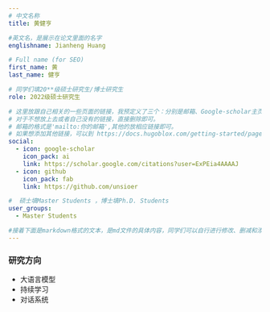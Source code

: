 ```yaml
---
# 中文名称
title: 黄健亨

#英文名，是展示在论文里面的名字
englishname: Jianheng Huang

# Full name (for SEO)
first_name: 黄
last_name: 健亨

# 同学们填20**级硕士研究生/博士研究生
role: 2022级硕士研究生

# 这里放跟自己相关的一些页面的链接，我预定义了三个：分别是邮箱、Google-scholar主页和github主页
# 对于不想放上去或者自己没有的链接，直接删除即可。
# 邮箱的格式是'mailto:你的邮箱',其他的放相应链接即可。
# 如果想添加其他链接，可以到 https://docs.hugoblox.com/getting-started/page-builder/#icons 上去找图标，或者直接放在下面的详细介绍上
social:
  - icon: google-scholar
    icon_pack: ai
    link: https://scholar.google.com/citations?user=ExPEia4AAAAJ
  - icon: github
    icon_pack: fab
    link: https://github.com/unsioer

#  硕士填Master Students ，博士填Ph.D. Students
user_groups:
  - Master Students

#接着下面是markdown格式的文本，是md文件的具体内容，同学们可以自行进行修改、删减和添加
---
```

<!-- 以下内容一定要遵循markdown语法 -->
<!-- ###代表的是以三级标题的形式展示后面的文本，* 代表以列表的形式展示后面的文本-->

### 研究方向

* 大语言模型
* 持续学习
* 对话系统
